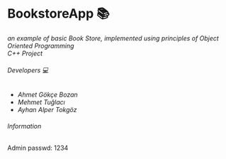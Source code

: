 # BookstoreApp :books: 
_an example of basic Book Store, implemented using principles of Object Oriented Programming_<br />
_C++ Project_
###### Developers  :computer:
- _Ahmet Gökçe Bozan_
- _Mehmet Tuğlacı_
- _Ayhan Alper Tokgöz_

###### Information
Admin passwd: 1234
